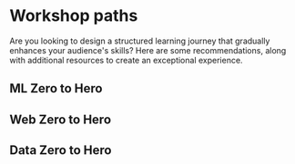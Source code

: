 # Workshop paths
Are you looking to design a structured learning journey that gradually enhances your audience's skills? Here are some recommendations, along with additional resources to create an exceptional experience.

## ML Zero to Hero

## Web Zero to Hero

## Data Zero to Hero